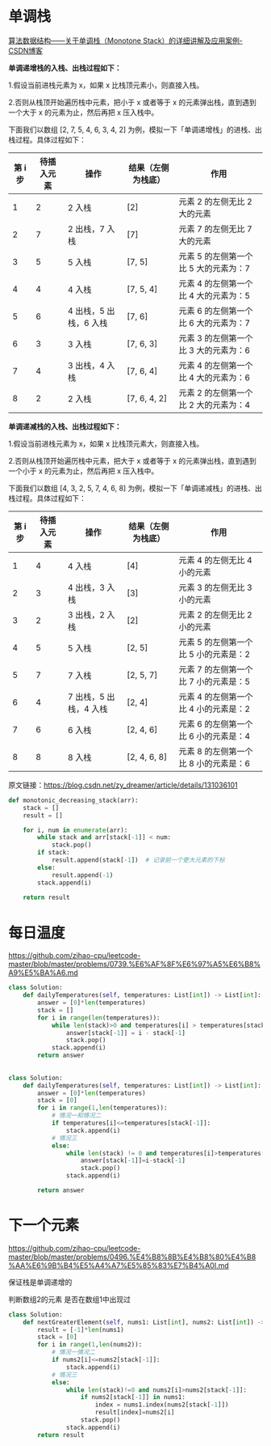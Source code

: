 # 单调栈

[算法数据结构——关于单调栈（Monotone Stack）的详细讲解及应用案例-CSDN博客](https://blog.csdn.net/zy_dreamer/article/details/131036101)

**单调递增栈的入栈、出栈过程如下：**

1.假设当前进栈元素为 x，如果 x 比栈顶元素小，则直接入栈。

2.否则从栈顶开始遍历栈中元素，把小于 x 或者等于 x 的元素弹出栈，直到遇到一个大于 x 的元素为止，然后再把 x 压入栈中。

下面我们以数组 [2, 7, 5, 4, 6, 3, 4, 2] 为例，模拟一下「单调递增栈」的进栈、出栈过程。具体过程如下：

| 第 i 步 | 待插入元素 | 操作             | 结果（左侧为栈底）    | 作用                     |
| ----- | ----- | -------------- | ------------ | ---------------------- |
| 1     | 2     | 2 入栈           | [2]          | 元素 2 的左侧无比 2 大的元素      |
| 2     | 7     | 2 出栈，7 入栈      | [7]          | 元素 7 的左侧无比 7 大的元素      |
| 3     | 5     | 5 入栈           | [7, 5]       | 元素 5 的左侧第一个比 5 大的元素为：7 |
| 4     | 4     | 4 入栈           | [7, 5, 4]    | 元素 4 的左侧第一个比 4 大的元素为：5 |
| 5     | 6     | 4 出栈，5 出栈，6 入栈 | [7, 6]       | 元素 6 的左侧第一个比 6 大的元素为：7 |
| 6     | 3     | 3 入栈           | [7, 6, 3]    | 元素 3 的左侧第一个比 3 大的元素为：6 |
| 7     | 4     | 3 出栈，4 入栈      | [7, 6, 4]    | 元素 4 的左侧第一个比 4 大的元素为：6 |
| 8     | 2     | 2 入栈           | [7, 6, 4, 2] | 元素 2 的左侧第一个比 2 大的元素为：4 |

**单调递减栈的入栈、出栈过程如下：**

1.假设当前进栈元素为 x，如果 x 比栈顶元素大，则直接入栈。

2.否则从栈顶开始遍历栈中元素，把大于 x 或者等于 x 的元素弹出栈，直到遇到一个小于 x 的元素为止，然后再把 x 压入栈中。

下面我们以数组 [4, 3, 2, 5, 7, 4, 6, 8] 为例，模拟一下「单调递减栈」的进栈、出栈过程。具体过程如下：

| 第 i 步 | 待插入元素 | 操作             | 结果（左侧为栈底）    | 作用                     |
| ----- | ----- | -------------- | ------------ | ---------------------- |
| 1     | 4     | 4 入栈           | [4]          | 元素 4 的左侧无比 4 小的元素      |
| 2     | 3     | 4 出栈，3 入栈      | [3]          | 元素 3 的左侧无比 3 小的元素      |
| 3     | 2     | 3 出栈，2 入栈      | [2]          | 元素 2 的左侧无比 2 小的元素      |
| 4     | 5     | 5 入栈           | [2, 5]       | 元素 5 的左侧第一个比 5 小的元素是：2 |
| 5     | 7     | 7 入栈           | [2, 5, 7]    | 元素 7 的左侧第一个比 7 小的元素是：5 |
| 6     | 4     | 7 出栈，5 出栈，4 入栈 | [2, 4]       | 元素 4 的左侧第一个比 4 小的元素是：2 |
| 7     | 6     | 6 入栈           | [2, 4, 6]    | 元素 6 的左侧第一个比 6 小的元素是：4 |
| 8     | 8     | 8 入栈           | [2, 4, 6, 8] | 元素 8 的左侧第一个比 8 小的元素是：6 |

原文链接：https://blog.csdn.net/zy_dreamer/article/details/131036101



```python
def monotonic_decreasing_stack(arr):
    stack = []
    result = []

    for i, num in enumerate(arr):
        while stack and arr[stack[-1]] < num:
            stack.pop()
        if stack:
            result.append(stack[-1])  # 记录前一个更大元素的下标
        else:
            result.append(-1)
        stack.append(i)
    
    return result
```









# 每日温度

https://github.com/zihao-cpu/leetcode-master/blob/master/problems/0739.%E6%AF%8F%E6%97%A5%E6%B8%A9%E5%BA%A6.md

```python
class Solution:
    def dailyTemperatures(self, temperatures: List[int]) -> List[int]:
        answer = [0]*len(temperatures)
        stack = []
        for i in range(len(temperatures)):
            while len(stack)>0 and temperatures[i] > temperatures[stack[-1]]:
                answer[stack[-1]] = i - stack[-1]
                stack.pop()
            stack.append(i)
        return answer
      
      
class Solution:
    def dailyTemperatures(self, temperatures: List[int]) -> List[int]:
        answer = [0]*len(temperatures)
        stack = [0]
        for i in range(1,len(temperatures)):
            # 情况一和情况二
            if temperatures[i]<=temperatures[stack[-1]]:
                stack.append(i)
            # 情况三
            else:
                while len(stack) != 0 and temperatures[i]>temperatures[stack[-1]]:
                    answer[stack[-1]]=i-stack[-1]
                    stack.pop()
                stack.append(i)

        return answer
```



# 下一个元素

https://github.com/zihao-cpu/leetcode-master/blob/master/problems/0496.%E4%B8%8B%E4%B8%80%E4%B8%AA%E6%9B%B4%E5%A4%A7%E5%85%83%E7%B4%A0I.md

保证栈是单调递增的

判断数组2的元素 是否在数组1中出现过

```python
class Solution:
    def nextGreaterElement(self, nums1: List[int], nums2: List[int]) -> List[int]:
        result = [-1]*len(nums1)
        stack = [0]
        for i in range(1,len(nums2)):
            # 情况一情况二
            if nums2[i]<=nums2[stack[-1]]:
                stack.append(i)
            # 情况三
            else:
                while len(stack)!=0 and nums2[i]>nums2[stack[-1]]:
                    if nums2[stack[-1]] in nums1:
                        index = nums1.index(nums2[stack[-1]])
                        result[index]=nums2[i]
                    stack.pop()                 
                stack.append(i)
        return result

```

